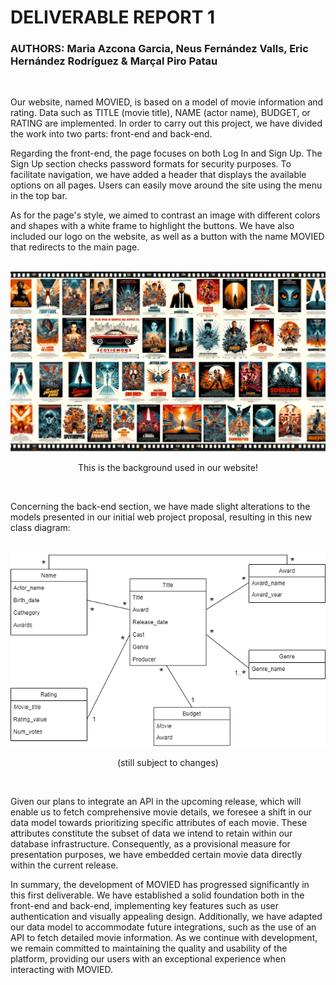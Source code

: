 # DELIVERABLE REPORT 1
### AUTHORS: Maria Azcona Garcia, Neus Fernández Valls, Eric Hernández Rodríguez & Marçal Piro Patau

<br>

Our website, named MOVIED, is based on a model of movie information and rating. Data such as TITLE (movie title), NAME (actor name), BUDGET, or RATING are implemented. In order to carry out this project, we have divided the work into two parts: front-end and back-end.

Regarding the front-end, the page focuses on both Log In and Sign Up. The Sign Up section checks password formats for security purposes. To facilitate navigation, we have added a header that displays the available options on all pages. Users can easily move around the site using the menu in the top bar.

As for the page's style, we aimed to contrast an image with different colors and shapes with a white frame to highlight the buttons. We have also included our logo on the website, as well as a button with the name MOVIED that redirects to the main page.

<br>
<img src="https://github.com/mariaazcona/MOVIED/blob/main/projecteweb-example-main/static/fondo.webp" alt="MOVIED Background">
<p style="text-align: center;">This is the background used in our website!</p>
<br>

Concerning the back-end section, we have made slight alterations to the models presented in our initial web project proposal, resulting in this new class diagram:

<br>
<img src="https://github.com/mariaazcona/MOVIED/blob/main/MOVIED_Models_Diagram.drawio.png" alt="MOVIED Models Diagram">
<p style="text-align: center;">(still subject to changes)</p>
<br>

Given our plans to integrate an API in the upcoming release, which will enable us to fetch comprehensive movie details, we foresee a shift in our data model towards prioritizing specific attributes of each movie. These attributes constitute the subset of data we intend to retain within our database infrastructure. Consequently, as a provisional measure for presentation purposes, we have embedded certain movie data directly within the current release.

In summary, the development of MOVIED has progressed significantly in this first deliverable. We have established a solid foundation both in the front-end and back-end, implementing key features such as user authentication and visually appealing design. Additionally, we have adapted our data model to accommodate future integrations, such as the use of an API to fetch detailed movie information. As we continue with development, we remain committed to maintaining the quality and usability of the platform, providing our users with an exceptional experience when interacting with MOVIED.



